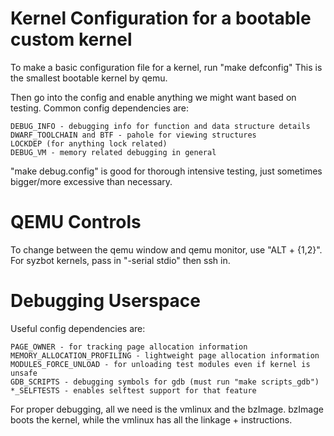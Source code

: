 # Kernel Configuration for a bootable custom kernel

To make a basic configuration file for a kernel, run "make defconfig"
This is the smallest bootable kernel by qemu.

Then go into the config and enable anything we might want based on testing.
Common config dependencies are:
```
DEBUG_INFO - debugging info for function and data structure details
DWARF_TOOLCHAIN and BTF - pahole for viewing structures
LOCKDEP (for anything lock related)
DEBUG_VM - memory related debugging in general
```

"make debug.config" is good for thorough intensive testing, just sometimes
bigger/more excessive than necessary.

# QEMU Controls

To change between the qemu window and qemu monitor, use "ALT + {1,2}".
For syzbot kernels, pass in "-serial stdio" then ssh in.

# Debugging Userspace

Useful config dependencies are:
```
PAGE_OWNER - for tracking page allocation information
MEMORY_ALLOCATION_PROFILING - lightweight page allocation information
MODULES_FORCE_UNLOAD - for unloading test modules even if kernel is unsafe
GDB_SCRIPTS - debugging symbols for gdb (must run "make scripts_gdb")
*_SELFTESTS - enables selftest support for that feature
```

For proper debugging, all we need is the vmlinux and the bzImage.
bzImage boots the kernel, while the vmlinux has all the linkage +
instructions.
